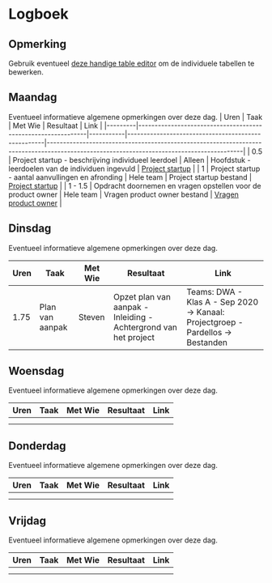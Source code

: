 # Logboek

## Opmerking
Gebruik eventueel [deze handige table editor](https://www.tablesgenerator.com/markdown_tables) om de individuele tabellen te bewerken.

## Maandag
Eventueel informatieve algemene opmerkingen over deze dag.
| Uren    | Taak                                                         | Met Wie   | Resultaat                                          | Link                                                                                                                                     |
|---------|--------------------------------------------------------------|-----------|----------------------------------------------------|------------------------------------------------------------------------------------------------------------------------------------------|
| 0.5     | Project startup -  beschrijving individueel leerdoel         | Alleen    | Hoofdstuk -  leerdoelen van de individuen ingevuld | [Project startup](https://github.com/HANICA-DWA/sep2020-project-pardellos/commit/6583953a522d5e2a85e658341851841894265f85)               |
| 1       | Project startup -  aantal aanvullingen en afronding          | Hele team | Project startup bestand                            | [Project startup](https://github.com/HANICA-DWA/sep2020-project-pardellos/commit/6583953a522d5e2a85e658341851841894265f85)               |
| 1 - 1.5 | Opdracht doornemen en vragen opstellen voor de product owner | Hele team | Vragen product owner  bestand                      | [Vragen product owner](https://github.com/HANICA-DWA/sep2020-project-pardellos/blob/main/Pre-Game/documentatie/vragen_productowner.docx) |

## Dinsdag
Eventueel informatieve algemene opmerkingen over deze dag.

| Uren | Taak            | Met Wie | Resultaat                                                        | Link                                                                            |
|------|-----------------|---------|------------------------------------------------------------------|---------------------------------------------------------------------------------|
| 1.75 | Plan van aanpak | Steven  | Opzet plan van aanpak  - Inleiding - Achtergrond van het project | Teams: DWA - Klas A - Sep 2020 -> Kanaal: Projectgroep - Pardellos -> Bestanden |

## Woensdag
Eventueel informatieve algemene opmerkingen over deze dag.

| Uren | Taak | Met Wie | Resultaat | Link |
|------|------|---------|-----------|------|
|  |  |  |  |  |
|  |  |  |  |  |

## Donderdag
Eventueel informatieve algemene opmerkingen over deze dag.

| Uren | Taak | Met Wie | Resultaat | Link |
|------|------|---------|-----------|------|
|  |  |  |  |  |
|  |  |  |  |  |


## Vrijdag
Eventueel informatieve algemene opmerkingen over deze dag.

| Uren | Taak | Met Wie | Resultaat | Link |
|------|------|---------|-----------|------|
|  |  |  |  |  |
|  |  |  |  |  |
